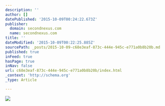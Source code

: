 ```yaml
---
description: ''
author: []
datePublished: '2015-10-09T00:24:22.673Z'
publisher:
  domain: secondnexus.com
  name: secondnexus.com
title: ''
dateModified: '2015-10-09T00:22:25.885Z'
sourcePath: _posts/2015-10-09-c68e3eaf-873c-444e-945c-e771a0b8b20b.md
published: true
inFeed: true
hasPage: true
inNav: false
url: c68e3eaf-873c-444e-945c-e771a0b8b20b/index.html
_context: 'http://schema.org'
_type: Article

---
```

![](http://1wusz1l7dx227nr7mlgvjn14.wpengine.netdna-cdn.com/wp-content/uploads/2015/08/6323054995_a34257c672_z1.jpg)